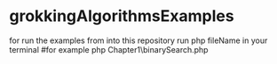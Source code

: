 # grokkingAlgorithmsExamples

for run the examples from into this repository run
php fileName in your terminal 
#for example
php Chapter1\binarySearch.php
